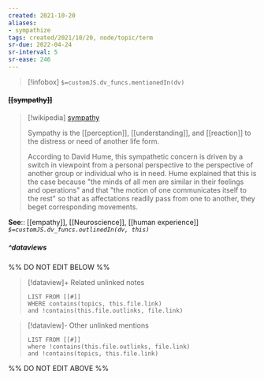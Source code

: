 ```yaml
---
created: 2021-10-20
aliases:
- sympathize
tags: created/2021/10/20, node/topic/term
sr-due: 2022-04-24
sr-interval: 5
sr-ease: 246
---
```

> [!infobox]
`$=customJS.dv_funcs.mentionedIn(dv)`

#### <s class="topic-title">[[sympathy]]</s>

> [!wikipedia] [sympathy](https://en.wikipedia.org/wiki/Sympathy)
> 
> Sympathy is the [[perception]], [[understanding]], and [[reaction]] to the distress or need of another life form. 
> 
> According to David Hume, this sympathetic concern is driven by a switch in viewpoint from a personal perspective to the perspective of another group or individual who is in need. Hume explained that this is the case because "the minds of all men are similar in their feelings and operations" and that "the motion of one communicates itself to the rest" so that as affectations readily pass from one to another, they beget corresponding movements.
>


**See**:: [[empathy]], [[Neuroscience]], [[human experience]]
*`$=customJS.dv_funcs.outlinedIn(dv, this)`*

##### ^dataviews

%% DO NOT EDIT BELOW %%
> [!dataview]+ Related unlinked notes
> ```dataview
> LIST FROM [[#]]
> WHERE contains(topics, this.file.link)
> and !contains(this.file.outlinks, file.link)
> ```
 
> [!dataview]- Other unlinked mentions
> ```dataview
> LIST FROM [[#]]
> where !contains(this.file.outlinks, file.link)
> and !contains(topics, this.file.link)
> ```

%% DO NOT EDIT ABOVE %%